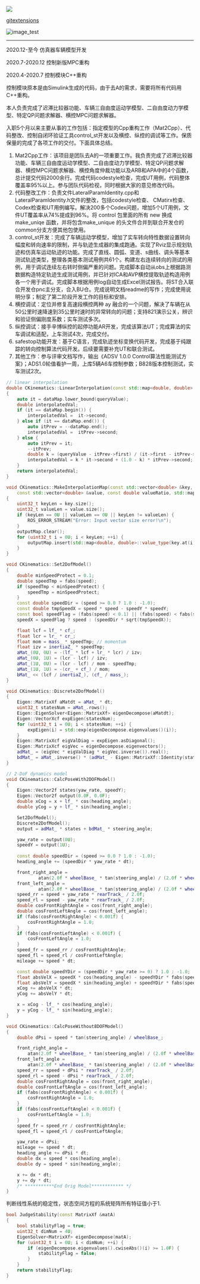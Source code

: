 



![](https://cdn.jsdelivr.net/gh/cughanchao/image_repo@main/20200912-buck600%20-%20%E5%89%AF%E6%9C%AC.jpg)





[gitextensions](https://github.com/gitextensions/gitextensions)





![image_test](https://cdn.jsdelivr.net/gh/cughanchao/test_repo@test/img/image_test.png)





----

2020.12-至今 仿真器车辆模型开发



2020.7-2020.12 控制新版MPC重构



2020.4-2020.7  控制模块C++重构

控制模块原本是由Simulink生成的代码，由于去A的需求，需要将所有代码用C++重构。

本人负责完成了迟滞比较器功能、车辆三自由度运动学模型、二自由度动力学模型、特定QP问题求解器、横控MPC问题求解器。





入职5个月以来主要从事的工作包括：指定模型的Cpp重构工作（Mat2Cpp）、代码整改、控制自闭环验证工具control_st开发以及横控、纵控的调试等工作。保质保量的完成了各项工作的交付。下面具体总结。
1.	Mat2Cpp工作：该项目是团队去A的一项重要工作。我负责完成了迟滞比较器功能、车辆三自由度运动学模型、二自由度动力学模型、特定QP问题求解器、横控MPC问题求解器、横控角度仲裁功能以及ARB和APA中的4个函数，总计提交代码2000余行。完成代码codestyle检查，完成UT用例，代码整体覆盖率95%以上。参与团队代码检视，同时根据大家的意见修改代码。
2.	代码整改工作：负责文件LateralParamIdentity.cpp和LateralParamIdentity.h文件的整改，包括codestyle检查、 CMatirx检查、Codex检查和UT用例编写。解决200多个Codex问题，增加5个UT用例，文件UT覆盖率从74%提成到96%。将 control 包里面的所有 new 换成 make_uniqe 函数，并将包含make_unique 的头文件合并到联合开发仓的common分支方便其他包使用。
3.	control_st开发：完成了车辆运动学模型，增加了实车转向特性数据设置转向幅度和转向速率的限制，并与轨迹生成器的集成跑通。实现了Rviz显示规划轨迹和仿真车运动轨迹的功能。完成了直线、圆弧、变道、s曲线、调头等基本测试轨迹类型，整理各类基本测试用例共61个。构建左右连续转向的测试的用例，用于调试连续左右转时侧偏严重的问题。完成脚本自动从obs上根据路测数据构造特定轨迹生成测试用例，并已针对ICA和AVP横控提取轨迹构造用例各一个用于调试。完成脚本根据用例log自动生成Excel测试报告。将ST合入联合开发仓pnc主分支，合入BU仓。完成说明文档readme的写作；完成使用说明分享；制定了第二阶段开发工作的目标和安排。
4.	横控调试：定位并修复高速段横控两种 ay 融合的一个问题，解决了车辆在从50公里时速降速到35公里时速时的异常转向的问题；支持821演示公关，辨识和验证侧偏刚度系数；实车测试多次。
5.	纵控调试：接手辛博纵控的起停功能AR开发，完成该算法UT；完成算法的实车调试和适配，上车测试4次，完成交付。
6.	safestop功能开发：基于C语言，完成轨迹坐标变换代码开发，完成基于纯跟踪的转向控制算法代码开发。后续要需要补充UT和联合测试。
7.	其他工作：参与评审文档写作，输出《ADSV 1.0.0 Control算法性能测试方案》；ADS1.0轮值看护一周，上库5辆A6车控制参数；B828版本控制测试，实车测试2次。



```cpp
// linear interpolation
double CKinematics::LinearInterpolation(const std::map<double, double> &dataMap, const double queryValue)
{
    auto it = dataMap.lower_bound(queryValue);
    double interpolatedVal;
    if (it == dataMap.begin()) {
        interpolatedVal =  it->second;
    } else if (it == dataMap.end()) {
        auto itPrev = --dataMap.end();
        interpolatedVal =  itPrev->second;
    } else {
        auto itPrev = it;
        --itPrev;
        double k = (queryValue - itPrev->first) / (it->first - itPrev->first);
        interpolatedVal = k * it->second + (1.0 - k) * itPrev->second; // 1.0 is double
    }
    return interpolatedVal;
}

void CKinematics::MakeInterpolationMap(const std::vector<double> &key, const double keyRatio,
    const std::vector<double> &value, const double valueRatio, std::map<double, double> &outputMap)
{
    uint32_t keyLen = key.size();
    uint32_t valueLen = value.size();
    if (keyLen == 0U || valueLen == 0U || keyLen != valueLen) {
        ROS_ERROR_STREAM("Error: Input vector size error!\n");
    }
    outputMap.clear();
    for (uint32_t i = 0U; i < keyLen; ++i) {
        outputMap.insert(std::map<double, double>::value_type(key.at(i) * keyRatio, value.at(i) * valueRatio));
    }
}
```

```cpp
void CKinematics::Set2DofModel()
{
    double minSpeedProtect = 0.1;
    double speedTmp = fabs(speed);
    if (speedTmp < minSpeedProtect) {
        speedTmp = minSpeedProtect;
    }
    const double speedDir = (speed >= 0.0 ? 1.0 : -1.0);
    const double tmpSpeedX = speed * speed - speedY * speedY;
    const bool speedFlag = (fabs(speed) < 0.1) || (fabs(speed) < fabs(speedY)) || (tmpSpeedX < 1e-6);
    speedX = speedFlag ? speed : (speedDir * sqrt(tmpSpeedX));

    float lcf = lf_ * cf_;
    float lcr = lr_ * cr_;
    float mom = mass_ * speedTmp; // momentum
    float izv = inertiaZ_ * speedTmp;
    aMat_(0U, 0U) = -(lf_ * lcf + lr_ * lcr) / izv;
    aMat_(0U, 1U) = (lcr - lcf) / izv;
    aMat_(1U, 0U) = (lcr - lcf) / mom - speedTmp;
    aMat_(1U, 1U) = -(cr_ + cf_) / mom;
    bMat_ << (lcf / inertiaZ_), (cf_ / mass_);
}

void CKinematics::Discrete2DofModel()
{
    Eigen::MatrixXf aMatdt = aMat_ * dt;
    uint32_t statesNum = aMat_.rows();
    Eigen::EigenSolver<Eigen::MatrixXf> eigenDecompose(aMatdt);
    Eigen::VectorXcf expEigen(statesNum);
    for (uint32_t i = 0U; i < statesNum; ++i) {
        expEigen(i) = std::exp(eigenDecompose.eigenvalues()(i));
    }
    Eigen::MatrixXcf eigValDiag = expEigen.asDiagonal();
    Eigen::MatrixXcf eigVec = eigenDecompose.eigenvectors();
    adMat_ = (eigVec * eigValDiag * eigVec.inverse()).real();
    bdMat_ = aMat_.inverse() * (adMat_ - Eigen::MatrixXf::Identity(statesNum, statesNum)) * bMat_;
}

// 2-DoF dynamics model
void CKinematics::CalcPoseWith2DOFModel()
{
    Eigen::Vector2f states(yaw_rate, speedY);
    Eigen::Vector2f output(0.0F, 0.0F);
    double xCog = x + lf_ * cos(heading_angle);
    double yCog = y + lf_ * sin(heading_angle);

    Set2DofModel();
    Discrete2DofModel();
    output = adMat_ * states + bdMat_ * steering_angle;

    yaw_rate = output(0U);
    speedY = output(1U);
    
    const double speedDir = (speed >= 0.0 ? 1.0 : -1.0);
    heading_angle += (speedDir * yaw_rate * dt);

    front_right_angle =
            atan(2.0f * wheelBase_ * tan(steering_angle) / (2.0f * wheelBase_ + frontTrack_ * tan(steering_angle)));
    front_left_angle =
            atan(2.0f * wheelBase_ * tan(steering_angle) / (2.0f * wheelBase_ - frontTrack_ * tan(steering_angle)));
    speed_rr = speed + yaw_rate * rearTrack_ / 2.0f;
    speed_rl = speed - yaw_rate * rearTrack_ / 2.0f;
    double cosFrontRightAngle = cos(front_right_angle);
    double cosFrontLeftAngle = cos(front_left_angle);
    if (fabs(cosFrontRightAngle) < 0.001f) {
        cosFrontRightAngle = 1.0;
    }
    if (fabs(cosFrontLeftAngle) < 0.001f) {
        cosFrontLeftAngle = 1.0;
    }
    speed_fr = speed_rr / cosFrontRightAngle;
    speed_fl = speed_rl / cosFrontLeftAngle;
    mileage += speed * dt;

    const double speedYDir = (speedDir * yaw_rate >= 0) ? 1.0 : -1.0;
    float absVelX = speedX * cos(heading_angle) - speedYDir * fabs(speedY) * sin(heading_angle);
    float absVelY = speedX * sin(heading_angle) + speedYDir * fabs(speedY) * cos(heading_angle);
    xCog += absVelX * dt;
    yCog += absVelY * dt;

    x = xCog - lf_ * cos(heading_angle);
    y = yCog - lf_ * sin(heading_angle);
}
```

```c++
void CKinematics::CalcPoseWithout8DOFModel()
{
    double dPsi = speed * tan(steering_angle) / wheelBase_;

    front_right_angle =
        atan(2.0f * wheelBase_ * tan(steering_angle) / (2.0f * wheelBase_ + frontTrack_ * tan(steering_angle)));
    front_left_angle =
        atan(2.0f * wheelBase_ * tan(steering_angle) / (2.0f * wheelBase_ - frontTrack_ * tan(steering_angle)));
    speed_rr = speed + dPsi * rearTrack_ / 2.0f;
    speed_rl = speed - dPsi * rearTrack_ / 2.0f;
    double cosFrontRightAngle = cos(front_right_angle);
    double cosFrontLeftAngle = cos(front_left_angle);
    if (fabs(cosFrontRightAngle) < 0.001f) {
        cosFrontRightAngle = 1.0;
    }
    if (fabs(cosFrontLeftAngle) < 0.001f) {
        cosFrontLeftAngle = 1.0;
    }
    speed_fr = speed_rr / cosFrontRightAngle;
    speed_fl = speed_rl / cosFrontLeftAngle;

    yaw_rate = dPsi;
    mileage += speed * dt;
    heading_angle += dPsi * dt;
    double dx = speed * cos(heading_angle);
    double dy = speed * sin(heading_angle);

    x += dx * dt;
    y += dy * dt;
    /* ***********End Orig Model************ */
}

```

判断线性系统的稳定性，状态空间方程的系统矩阵所有特征值小于1.

```C++
bool JudgeStability(const MatrixXf &matA)
{
    bool stabilityFlag = true;
    uint32_t dimNum = 4U;
    EigenSolver<MatrixXf> eigenDecompose(matA);
    for (uint32_t i = 0U; i < dimNum; ++i) {
        if (eigenDecompose.eigenvalues().cwiseAbs()(i) >= 1.0F) {
            stabilityFlag = false;
        }
    }
    return stabilityFlag;
}
```

